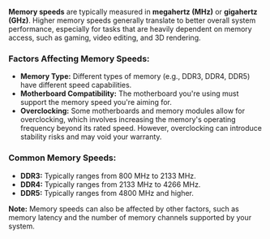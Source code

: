 **Memory speeds** are typically measured in **megahertz (MHz)** or **gigahertz (GHz)**. Higher memory speeds generally translate to better overall system performance, especially for tasks that are heavily dependent on memory access, such as gaming, video editing, and 3D rendering.

### Factors Affecting Memory Speeds:

- **Memory Type:** Different types of memory (e.g., DDR3, DDR4, DDR5) have different speed capabilities.
- **Motherboard Compatibility:** The motherboard you're using must support the memory speed you're aiming for.
- **Overclocking:** Some motherboards and memory modules allow for overclocking, which involves increasing the memory's operating frequency beyond its rated speed. However, overclocking can introduce stability risks and may void your warranty.

### Common Memory Speeds:

- **DDR3:** Typically ranges from 800 MHz to 2133 MHz.
- **DDR4:** Typically ranges from 2133 MHz to 4266 MHz.
- **DDR5:** Typically ranges from 4800 MHz and higher.

**Note:** Memory speeds can also be affected by other factors, such as memory latency and the number of memory channels supported by your system.